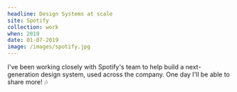 ```yaml
---
headline: Design Systems at scale
site: Spotify
collection: work
when: 2019
date: 01-07-2019
image: /images/spotify.jpg
---
```

I've been working closely with Spotify's team to help build a next-generation design system, used across the company. One day I'll be able to share more! 🎶
